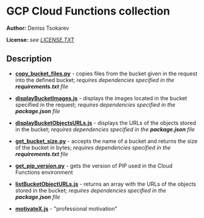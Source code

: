GCP Cloud Functions collection
===


**Author:** Deniss Tsokarev

**License:** *see [LICENSE.TXT](https://github.com/dents0/cloud-functions/blob/master/LICENSE.txt)*


Description
---
 - [**copy_bucket_files.py**](https://github.com/dents0/cloud-functions/blob/master/copy_bucket_files.py) - 
 copies files from the bucket given in the request into the defined bucket; *requires dependencies specified in the **requirements.txt** file*

 - [**displayBucketImages.js**](https://github.com/dents0/cloud-functions/blob/master/displayBucketImages.js) - 
 displays the images located in the bucket specified in the request; *requires dependencies specified in the **package.json** file*

 - [**displayBucketObjectsURLs.js**](https://github.com/dents0/cloud-functions/blob/master/displayBucketObjectsURLs.js) - 
 displays the URLs of the objects stored in the bucket; *requires dependencies specified in the **package.json** file*

 - [**get_bucket_size.py**](https://github.com/dents0/cloud-functions/blob/master/get_bucket_size.py) - 
 accepts the name of a bucket and returns the size of the bucket in bytes; *requires dependencies specified in the **requirements.txt** file*

 - [**get_pip_version.py**](https://github.com/dents0/cloud-functions/blob/master/get_pip_version.py) - 
 gets the version of PIP used in the Cloud Functions environment

 - [**listBucketObjectURLs.js**](https://github.com/dents0/cloud-functions/blob/master/listBucketObjectURLs.js) - 
 returns an array with the URLs of the objects stored in the bucket; *requires dependencies specified in the **package.json** file*

 - [**motivateX.js**](https://github.com/dents0/cloud-functions/blob/master/motivateX.js) - 
 "professional motivation"
